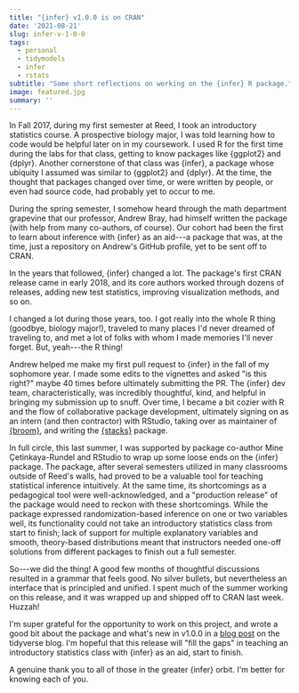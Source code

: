 ```yaml
---
title: "{infer} v1.0.0 is on CRAN"
date: '2021-08-21'
slug: infer-v-1-0-0
tags:
  - personal
  - tidymodels
  - infer
  - rstats
subtitle: "Some short reflections on working on the {infer} R package."
image: featured.jpg
summary: ''
---
```


In Fall 2017, during my first semester at Reed, I took an introductory statistics course. A prospective biology major, I was told learning how to code would be helpful later on in my coursework. I used R for the first time during the labs for that class, getting to know packages like {ggplot2} and {dplyr}. Another cornerstone of that class was {infer}, a package whose ubiquity I assumed was similar to {ggplot2} and {dplyr}. At the time, the thought that packages changed over time, or were written by people, or even had source code, had probably yet to occur to me.

During the spring semester, I somehow heard through the math department grapevine that our professor, Andrew Bray, had himself written the package (with help from many co-authors, of course). Our cohort had been the first to learn about inference with {infer} as an aid---a package that was, at the time, just a repository on Andrew's GitHub profile, yet to be sent off to CRAN.

In the years that followed, {infer} changed a lot. The package's first CRAN release came in early 2018, and its core authors worked through dozens of releases, adding new test statistics, improving visualization methods, and so on.

I changed a lot during those years, too. I got really into the whole R thing (goodbye, biology major!), traveled to many places I'd never dreamed of traveling to, and met a lot of folks with whom I made memories I'll never forget. But, yeah---the R thing!

Andrew helped me make my first pull request to {infer} in the fall of my sophomore year. I made some edits to the vignettes and asked "is this right?" maybe 40 times before ultimately submitting the PR. The {infer} dev team, characteristically, was incredibly thoughtful, kind, and helpful in bringing my submission up to snuff. Over time, I became a bit cozier with R and the flow of collaborative package development, ultimately signing on as an intern (and then contractor) with RStudio, taking over as maintainer of [{broom}](https://broom.tidymodels.org), and writing the [{stacks}](https://stacks.tidymodels.org) package.

In full circle, this last summer, I was supported by package co-author Mine Çetinkaya-Rundel and RStudio to wrap up some loose ends on the {infer} package. The package, after several semesters utilized in many classrooms outside of Reed's walls, had proved to be a valuable tool for teaching statistical inference intuitively. At the same time, its shortcomings as a pedagogical tool were well-acknowledged, and a "production release" of the package would need to reckon with these shortcomings. While the package expressed randomization-based inference on one or two variables well, its functionality could not take an introductory statistics class from start to finish; lack of support for multiple explanatory variables and smooth, theory-based distributions meant that instructors needed one-off solutions from different packages to finish out a full semester.

So---we did the thing! A good few months of thoughtful discussions resulted in a grammar that feels good. No silver bullets, but nevertheless an interface that is principled and unified. I spent much of the summer working on this release, and it was wrapped up and shipped off to CRAN last week. Huzzah!

I'm super grateful for the opportunity to work on this project, and wrote a good bit about the package and what's new in v1.0.0 in a [blog post](https://www.tidyverse.org/blog/2021/08/infer-1-0-0/) on the tidyverse blog. I'm hopeful that this release will "fill the gaps" in teaching an introductory statistics class with {infer} as an aid, start to finish.

A genuine thank you to all of those in the greater {infer} orbit. I'm better for knowing each of you.
